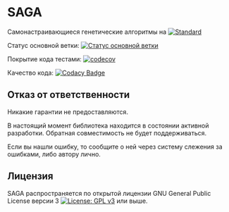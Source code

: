 # SAGA
Самонастраивающиеся генетические алгоритмы на [![Standard](https://img.shields.io/badge/c%2B%2B-17/20-blue.svg)](https://en.wikipedia.org/wiki/C%2B%2B#Standardization)

Статус основной ветки: [![Статус основной ветки](https://github.com/galushin/saga/workflows/test/badge.svg?branch=master)](https://github.com/galushin/saga/actions/workflows/test.yml)

Покрытие кода тестами: [![codecov](https://codecov.io/gh/galushin/saga/branch/master/graph/badge.svg?token=3Z2XR38NJT)](https://codecov.io/gh/galushin/saga)

Качество кода: [![Codacy Badge](https://app.codacy.com/project/badge/Grade/4fd6eb3bb85440fc87f62320d09dc704)](https://www.codacy.com/gh/galushin/saga/dashboard?utm_source=github.com&amp;utm_medium=referral&amp;utm_content=galushin/saga&amp;utm_campaign=Badge_Grade)

## Отказ от ответственности

Никакие гарантии не предоставляются.

В настоящий момент библиотека находится в состоянии активной разработки. Обратная совместимость не будет поддерживаться.

Если вы нашли ошибку, то сообщите о ней через систему слежения за ошибками, либо автору лично.

## Лицензия

SAGA распространяется по открытой лицензии GNU General Public License версии 3 [![License: GPL v3](https://img.shields.io/badge/License-GPLv3-blue.svg)](https://www.gnu.org/licenses/gpl-3.0) или выше.
